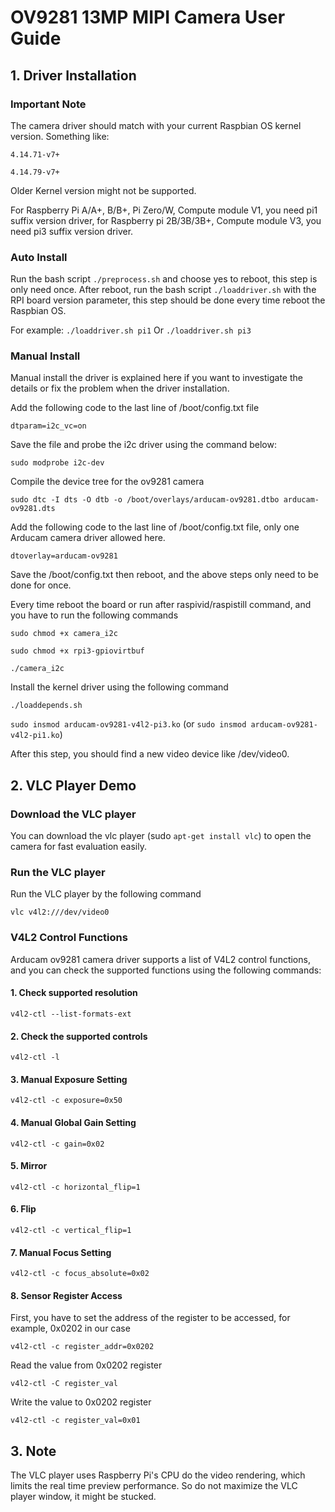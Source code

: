 # OV9281 13MP MIPI Camera User Guide

## 1. Driver Installation 

###	Important Note

The camera driver should match with your current Raspbian OS kernel version.
Something like:

`4.14.71-v7+`

`4.14.79-v7+`

Older Kernel version might not be supported.

For Raspberry Pi A/A+, B/B+, Pi Zero/W, Compute module V1, you need pi1 suffix version driver, for Raspberry pi 2B/3B/3B+, Compute module V3, you need pi3 suffix version driver.

###	Auto Install

Run the bash script `./preprocess.sh` and choose yes to reboot, this step is only need once.
After reboot, run the bash script `./loaddriver.sh` with the RPI board version parameter, this step should be done every time reboot the Raspbian OS. 

For example:
`./loaddriver.sh pi1`
Or
`./loaddriver.sh pi3`

###	Manual Install

Manual install the driver is explained here if you want to investigate the details or fix the problem when the driver installation.

Add the following code to the last line of /boot/config.txt file

`dtparam=i2c_vc=on`

Save the file and probe the i2c driver using the command below:

`sudo modprobe i2c-dev`

Compile the device tree for the ov9281 camera

`sudo dtc -I dts -O dtb -o /boot/overlays/arducam-ov9281.dtbo arducam-ov9281.dts`

Add the following code to the last line of /boot/config.txt file, only one Arducam camera driver allowed here.

`dtoverlay=arducam-ov9281`

Save the /boot/config.txt then reboot, and the above steps only need to be done for once.

Every time reboot the board or run after raspivid/raspistill command, and you have to run the following commands

`sudo chmod +x camera_i2c`

`sudo chmod +x rpi3-gpiovirtbuf`

`./camera_i2c`

Install the kernel driver using the following command

`./loaddepends.sh`

`sudo insmod arducam-ov9281-v4l2-pi3.ko`  (or `sudo insmod arducam-ov9281-v4l2-pi1.ko`)

After this step, you should find a new video device like /dev/video0.

## 2.	VLC Player Demo

###	Download the VLC player

You can download the vlc player (sudo `apt-get install vlc`) to open the camera for fast evaluation easily.

###	Run the VLC player

Run the VLC player by the following command

`vlc v4l2:///dev/video0`

###	V4L2 Control Functions

Arducam ov9281 camera driver supports a list of V4L2 control functions, and you can check the supported functions using the following commands:

#### 1. Check supported resolution

`v4l2-ctl --list-formats-ext`

#### 2. Check the supported controls

`v4l2-ctl -l`

#### 3. Manual Exposure Setting

`v4l2-ctl -c exposure=0x50`

#### 4. Manual Global Gain Setting

`v4l2-ctl -c gain=0x02`

#### 5. Mirror

`v4l2-ctl -c horizontal_flip=1`

#### 6. Flip

`v4l2-ctl -c vertical_flip=1`

#### 7. Manual Focus Setting

`v4l2-ctl -c focus_absolute=0x02`

#### 8. Sensor Register Access

First, you have to set the address of the register to be accessed, for example, 0x0202 in our case

`v4l2-ctl -c register_addr=0x0202`

Read the value from 0x0202 register

`v4l2-ctl -C register_val`

Write the value to 0x0202 register

`v4l2-ctl -c register_val=0x01`

## 3. Note

The VLC player uses Raspberry Pi's CPU do the video rendering, which limits the real time preview performance.
So do not maximize the VLC player window, it might be stucked.





